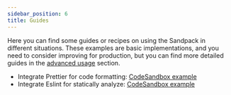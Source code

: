 ```yaml
---
sidebar_position: 6
title: Guides
---
```


Here you can find some guides or recipes on using the Sandpack in different situations. These examples are basic implementations, and you need to consider improving for production, but you can find more detailed guides in the [advanced usage](/advanced-usage/provider) section.

- Integrate Prettier for code formatting: [CodeSandbox example](https://codesandbox.io/s/sandpack-prettier-1po91?file=/src/App.js)
- Integrate Eslint for statically analyze: [CodeSandbox example](https://codesandbox.io/s/sandpack-eslint-vztlt?file=/src/App.tsx)
